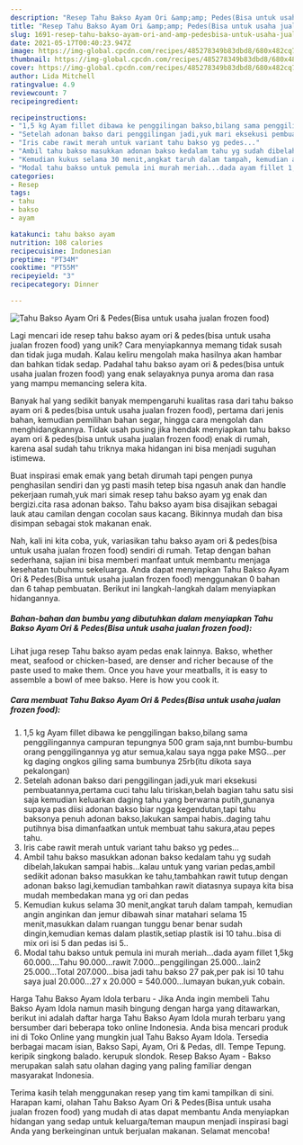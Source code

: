 ```yaml
---
description: "Resep Tahu Bakso Ayam Ori &amp;amp; Pedes(Bisa untuk usaha jualan frozen food) Anti Gagal"
title: "Resep Tahu Bakso Ayam Ori &amp;amp; Pedes(Bisa untuk usaha jualan frozen food) Anti Gagal"
slug: 1691-resep-tahu-bakso-ayam-ori-and-amp-pedesbisa-untuk-usaha-jualan-frozen-food-anti-gagal
date: 2021-05-17T00:40:23.947Z
image: https://img-global.cpcdn.com/recipes/485278349b83dbd8/680x482cq70/tahu-bakso-ayam-ori-pedesbisa-untuk-usaha-jualan-frozen-food-foto-resep-utama.jpg
thumbnail: https://img-global.cpcdn.com/recipes/485278349b83dbd8/680x482cq70/tahu-bakso-ayam-ori-pedesbisa-untuk-usaha-jualan-frozen-food-foto-resep-utama.jpg
cover: https://img-global.cpcdn.com/recipes/485278349b83dbd8/680x482cq70/tahu-bakso-ayam-ori-pedesbisa-untuk-usaha-jualan-frozen-food-foto-resep-utama.jpg
author: Lida Mitchell
ratingvalue: 4.9
reviewcount: 7
recipeingredient:

recipeinstructions:
- "1,5 kg Ayam fillet dibawa ke penggilingan bakso,bilang sama penggilingannya campuran tepungnya 500 gram saja,nnt bumbu-bumbu orang penggilingannya yg atur semua,kalau saya ngga pake MSG...per kg daging ongkos giling sama bumbunya 25rb(itu dikota saya pekalongan)"
- "Setelah adonan bakso dari penggilingan jadi,yuk mari eksekusi pembuatannya,pertama cuci tahu lalu tiriskan,belah bagian tahu satu sisi saja kemudian keluarkan daging tahu yang berwarna putih,gunanya supaya pas diisi adonan bakso biar ngga kegendutan,tapi tahu baksonya penuh adonan bakso,lakukan sampai habis..daging tahu putihnya bisa dimanfaatkan untuk membuat tahu sakura,atau pepes tahu."
- "Iris cabe rawit merah untuk variant tahu bakso yg pedes..."
- "Ambil tahu bakso masukkan adonan bakso kedalam tahu yg sudah dibelah,lakukan sampai habis...kalau untuk yang varian pedas,ambil sedikit adonan bakso masukkan ke tahu,tambahkan rawit tutup dengan adonan bakso lagi,kemudian tambahkan rawit diatasnya supaya kita bisa mudah membedakan mana yg ori dan pedas"
- "Kemudian kukus selama 30 menit,angkat taruh dalam tampah, kemudian angin anginkan dan jemur dibawah sinar matahari selama 15 menit,masukkan dalam ruangan tunggu benar benar sudah dingin,kemudian kemas dalam plastik,setiap plastik isi 10 tahu..bisa di mix ori isi 5 dan pedas isi 5.."
- "Modal tahu bakso untuk pemula ini murah meriah...dada ayam fillet 1,5kg 60.000....Tahu 90.000...rawit 7.000...penggilingan 25.000...lain2 25.000...Total 207.000...bisa jadi tahu bakso 27 pak,per pak isi 10 tahu saya jual 20.000...27 x 20.000 = 540.000...lumayan bukan,yuk cobain."
categories:
- Resep
tags:
- tahu
- bakso
- ayam

katakunci: tahu bakso ayam 
nutrition: 108 calories
recipecuisine: Indonesian
preptime: "PT34M"
cooktime: "PT55M"
recipeyield: "3"
recipecategory: Dinner

---
```



![Tahu Bakso Ayam Ori &amp; Pedes(Bisa untuk usaha jualan frozen food)](https://img-global.cpcdn.com/recipes/485278349b83dbd8/680x482cq70/tahu-bakso-ayam-ori-pedesbisa-untuk-usaha-jualan-frozen-food-foto-resep-utama.jpg)

Lagi mencari ide resep tahu bakso ayam ori &amp; pedes(bisa untuk usaha jualan frozen food) yang unik? Cara menyiapkannya memang tidak susah dan tidak juga mudah. Kalau keliru mengolah maka hasilnya akan hambar dan bahkan tidak sedap. Padahal tahu bakso ayam ori &amp; pedes(bisa untuk usaha jualan frozen food) yang enak selayaknya punya aroma dan rasa yang mampu memancing selera kita.

Banyak hal yang sedikit banyak mempengaruhi kualitas rasa dari tahu bakso ayam ori &amp; pedes(bisa untuk usaha jualan frozen food), pertama dari jenis bahan, kemudian pemilihan bahan segar, hingga cara mengolah dan menghidangkannya. Tidak usah pusing jika hendak menyiapkan tahu bakso ayam ori &amp; pedes(bisa untuk usaha jualan frozen food) enak di rumah, karena asal sudah tahu triknya maka hidangan ini bisa menjadi suguhan istimewa.

Buat inspirasi emak emak yang betah dirumah tapi pengen punya penghasilan sendiri dan yg pasti masih tetep bisa ngasuh anak dan handle pekerjaan rumah,yuk mari simak resep tahu bakso ayam yg enak dan bergizi.cita rasa adonan bakso. Tahu bakso ayam bisa disajikan sebagai lauk atau camilan dengan cocolan saus kacang. Bikinnya mudah dan bisa disimpan sebagai stok makanan enak.


Nah, kali ini kita coba, yuk, variasikan tahu bakso ayam ori &amp; pedes(bisa untuk usaha jualan frozen food) sendiri di rumah. Tetap dengan bahan sederhana, sajian ini bisa memberi manfaat untuk membantu menjaga kesehatan tubuhmu sekeluarga. Anda dapat menyiapkan Tahu Bakso Ayam Ori &amp; Pedes(Bisa untuk usaha jualan frozen food) menggunakan 0 bahan dan 6 tahap pembuatan. Berikut ini langkah-langkah dalam menyiapkan hidangannya.

<!--inarticleads1-->

##### Bahan-bahan dan bumbu yang dibutuhkan dalam menyiapkan Tahu Bakso Ayam Ori &amp; Pedes(Bisa untuk usaha jualan frozen food):



Lihat juga resep Tahu bakso ayam pedas enak lainnya. Bakso, whether meat, seafood or chicken-based, are denser and richer because of the paste used to make them. Once you have your meatballs, it is easy to assemble a bowl of mee bakso. Here is how you cook it. 

<!--inarticleads2-->

##### Cara membuat Tahu Bakso Ayam Ori &amp; Pedes(Bisa untuk usaha jualan frozen food):

1. 1,5 kg Ayam fillet dibawa ke penggilingan bakso,bilang sama penggilingannya campuran tepungnya 500 gram saja,nnt bumbu-bumbu orang penggilingannya yg atur semua,kalau saya ngga pake MSG...per kg daging ongkos giling sama bumbunya 25rb(itu dikota saya pekalongan)
1. Setelah adonan bakso dari penggilingan jadi,yuk mari eksekusi pembuatannya,pertama cuci tahu lalu tiriskan,belah bagian tahu satu sisi saja kemudian keluarkan daging tahu yang berwarna putih,gunanya supaya pas diisi adonan bakso biar ngga kegendutan,tapi tahu baksonya penuh adonan bakso,lakukan sampai habis..daging tahu putihnya bisa dimanfaatkan untuk membuat tahu sakura,atau pepes tahu.
1. Iris cabe rawit merah untuk variant tahu bakso yg pedes...
1. Ambil tahu bakso masukkan adonan bakso kedalam tahu yg sudah dibelah,lakukan sampai habis...kalau untuk yang varian pedas,ambil sedikit adonan bakso masukkan ke tahu,tambahkan rawit tutup dengan adonan bakso lagi,kemudian tambahkan rawit diatasnya supaya kita bisa mudah membedakan mana yg ori dan pedas
1. Kemudian kukus selama 30 menit,angkat taruh dalam tampah, kemudian angin anginkan dan jemur dibawah sinar matahari selama 15 menit,masukkan dalam ruangan tunggu benar benar sudah dingin,kemudian kemas dalam plastik,setiap plastik isi 10 tahu..bisa di mix ori isi 5 dan pedas isi 5..
1. Modal tahu bakso untuk pemula ini murah meriah...dada ayam fillet 1,5kg 60.000....Tahu 90.000...rawit 7.000...penggilingan 25.000...lain2 25.000...Total 207.000...bisa jadi tahu bakso 27 pak,per pak isi 10 tahu saya jual 20.000...27 x 20.000 = 540.000...lumayan bukan,yuk cobain.


Harga Tahu Bakso Ayam Idola terbaru - Jika Anda ingin membeli Tahu Bakso Ayam Idola namun masih bingung dengan harga yang ditawarkan, berikut ini adalah daftar harga Tahu Bakso Ayam Idola murah terbaru yang bersumber dari beberapa toko online Indonesia. Anda bisa mencari produk ini di Toko Online yang mungkin jual Tahu Bakso Ayam Idola. Tersedia berbagai macam isian, Bakso Sapi, Ayam, Ori &amp; Pedas, dll. Tempe Tepung. keripik singkong balado. kerupuk slondok. Resep Bakso Ayam - Bakso merupakan salah satu olahan daging yang paling familiar dengan masyarakat Indonesia. 

Terima kasih telah menggunakan resep yang tim kami tampilkan di sini. Harapan kami, olahan Tahu Bakso Ayam Ori &amp; Pedes(Bisa untuk usaha jualan frozen food) yang mudah di atas dapat membantu Anda menyiapkan hidangan yang sedap untuk keluarga/teman maupun menjadi inspirasi bagi Anda yang berkeinginan untuk berjualan makanan. Selamat mencoba!
